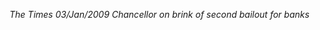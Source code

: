 *The Times 03/Jan/2009 Chancellor on brink of second bailout for banks*

<!---
zakhard90/zakhard90 is a ✨ special ✨ repository because its `README.md` (this file) appears on your GitHub profile.
You can click the Preview link to take a look at your changes.
--->
